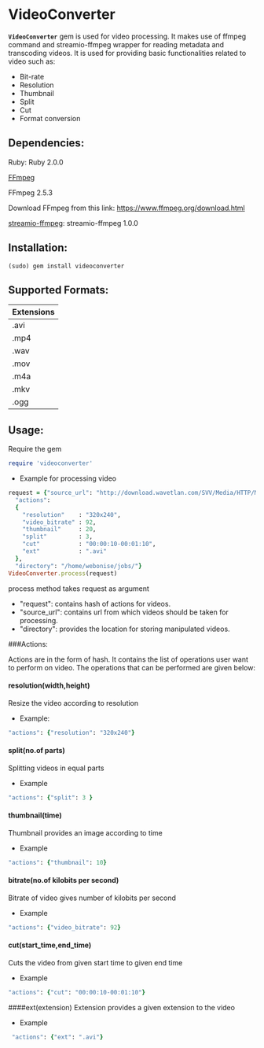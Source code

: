 VideoConverter
==============

**`VideoConverter`** gem is used for video processing. It makes use of ffmpeg command and streamio-ffmpeg wrapper for reading metadata and transcoding videos. It is used for providing basic functionalities related to video such as:
* Bit-rate
* Resolution
* Thumbnail
* Split
* Cut
* Format conversion

Dependencies: 
------------
Ruby:
Ruby 2.0.0

[FFmpeg](https://www.ffmpeg.org)

FFmpeg 2.5.3

Download FFmpeg from this link:
https://www.ffmpeg.org/download.html

[streamio-ffmpeg](http://www.rubydoc.info/gems/streamio-ffmpeg):
streamio-ffmpeg 1.0.0

Installation:
------------
```Shell
(sudo) gem install videoconverter
```
Supported Formats:
-----------------

|Extensions|
|----------|
|.avi      | 
|.mp4      |  
|.wav      | 
|.mov      |  
|.m4a      | 
|.mkv      | 
|.ogg      |


Usage:
-----
Require the gem

``` ruby
require 'videoconverter'
```
* Example for processing video
``` ruby
request = {"source_url": "http://download.wavetlan.com/SVV/Media/HTTP/MP4/ConvertedFiles/Media-Convert/Unsupported/test7.mp4",
  "actions": 
  {
    "resolution"    : "320x240",
    "video_bitrate" : 92,
    "thumbnail"     : 20,
    "split"         : 3,
    "cut"           : "00:00:10-00:01:10",
    "ext"           : ".avi"
  },
  "directory": "/home/webonise/jobs/"}
VideoConverter.process(request)
```
process method takes request as argument

* "request": contains hash of actions for  videos. 
* "source_url": contains url from which videos should be taken for processing.
* "directory": provides the location for storing manipulated videos.

###Actions:

Actions are in the form of hash. It contains the list of operations user want to perform on video. The operations that can be performed are given below:

#### resolution(width,height)
Resize the video according to resolution

* Example:

``` ruby
"actions": {"resolution": "320x240"}
```

#### split(no.of parts)
Splitting videos in equal parts

* Example

``` ruby
"actions": {"split": 3 }
```

#### thumbnail(time)
Thumbnail provides an image according to time

* Example

``` ruby
"actions": {"thumbnail": 10}
```

#### bitrate(no.of kilobits per second)
Bitrate of video gives number of kilobits per second

* Example

``` ruby
"actions": {"video_bitrate": 92}
```
#### cut(start_time,end_time)
Cuts the video from given start time to given end time

* Example

``` ruby
"actions": {"cut": "00:00:10-00:01:10"}
```
####ext(extension)
Extension provides a given extension to the video

* Example

``` ruby
 "actions": {"ext": ".avi"}
```
